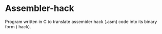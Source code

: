 # Assembler-hack
Program written in C to translate assembler hack (.asm) code into its binary form (.hack).
